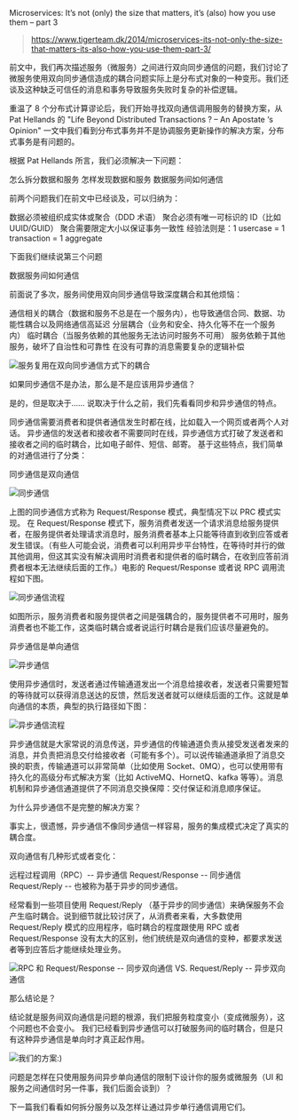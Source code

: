Microservices: It’s not (only) the size that matters, it’s (also) how you use them – part 3

> https://www.tigerteam.dk/2014/microservices-its-not-only-the-size-that-matters-its-also-how-you-use-them-part-3/

前文中，我们再次描述服务（微服务）之间进行双向同步通信的问题，我们讨论了微服务使用双向同步通信造成的耦合问题实际上是分布式对象的一种变形。我们还谈及这种缺乏可信任的消息和事务导致服务失败时复杂的补偿逻辑。

重温了 8 个分布式计算谬论后，我们开始寻找双向通信调用服务的替换方案，从 Pat Hellands 的 "Life Beyond Distributed Transactions ? – An Apostate ‘s Opinion" 一文中我们看到分布式事务并不是协调服务更新操作的解决方案，分布式事务是有问题的。

根据 Pat Hellands 所言，我们必须解决一下问题：

怎么拆分数据和服务
怎样发现数据和服务
数据服务间如何通信

前两个问题我们在前文中已经谈及，可以归纳为：

数据必须被组织成实体或聚合（DDD 术语）
聚合必须有唯一可标识的 ID（比如 UUID/GUID）
聚合需要限定大小以保证事务一致性
经验法则是：1 usercase = 1 transaction = 1 aggregate

下面我们继续说第三个问题

数据服务间如何通信

前面说了多次，服务间使用双向同步通信导致深度耦合和其他烦恼：

  通信相关的耦合（数据和服务不总是在一个服务内），也导致通信合同、数据、功能性耦合以及网络通信高延迟
  分层耦合（业务和安全、持久化等不在一个服务内）
  临时耦合（当服务依赖的其他服务无法访问时服务不可用）
  服务依赖于其他服务，破坏了自治性和可靠性
  在没有可靠的消息需要复杂的逻辑补偿

![服务复用在双向同步通信方式下的耦合](http://www.tigerteam.dk/wp-content/uploads/2014/03/reusable-services-and-coupling.png)

如果同步通信不是办法，那么是不是应该用异步通信？

是的，但是取决于……
说取决于什么之前，我们先看看同步和异步通信的特点。

同步通信需要消费者和提供者通信发生时都在线，比如载入一个网页或者两个人对话。
异步通信的发送者和接收者不需要同时在线，异步通信方式打破了发送者和接收者之间的临时耦合，比如电子邮件、短信、邮寄。
基于这些特点，我们简单的对通信进行了分类：

同步通信是双向通信

![同步通信](http://www.tigerteam.dk/wp-content/uploads/2014/04/synchronous-communication.png)

上图的同步通信方式称为 Request/Response 模式，典型情况下以 PRC 模式实现。
在 Request/Response 模式下，服务消费者发送一个请求消息给服务提供者，在服务提供者处理请求消息时，服务消费者基本上只能等待直到收到应答或者发生错误。（有些人可能会说，消费者可以利用异步平台特性，在等待时并行的做其他调用，但这其实没有解决调用时消费者和提供者的临时耦合，在收到应答前消费者根本无法继续后面的工作。）电影的 Request/Response 或者说 RPC 调用流程如下图。

![同步通信流程](http://www.tigerteam.dk/wp-content/uploads/2014/04/Sync-waits.png)

如图所示，服务消费者和服务提供者之间是强耦合的，服务提供者不可用时，服务消费者也不能工作，这类临时耦合或者说运行时耦合是我们应该尽量避免的。

异步通信是单向通信

![异步通信](http://www.tigerteam.dk/wp-content/uploads/2014/04/asynchronous-communication.png)

使用异步通信时，发送者通过传输通道发出一个消息给接收者，发送者只需要短暂的等待就可以获得消息送达的反馈，然后发送者就可以继续后面的工作。这就是单向通信的本质，典型的执行路径如下图：

![异步通信流程](http://www.tigerteam.dk/wp-content/uploads/2014/04/async-waits.png)

异步通信就是大家常说的消息传送，异步通信的传输通道负责从接受发送者发来的消息，并负责把消息交付给接收者（可能有多个）。可以说传输通道承担了消息交换的职责，传输通道可以非常简单（比如使用 Socket、0MQ），也可以使用带有持久化的高级分布式解决方案（比如 ActiveMQ、HornetQ、kafka 等等）。消息机制和异步通信通道提供了不同消息交换保障：交付保证和消息顺序保证。

为什么异步通信不是完整的解决方案？

事实上，很遗憾，异步通信不像同步通信一样容易，服务的集成模式决定了真实的耦合度。

双向通信有几种形式或者变化：

  远程过程调用（RPC）-- 异步通信
  Request/Response  -- 同步通信
  Request/Reply  -- 也被称为基于异步的同步通信。

经常看到一些项目使用 Request/Reply （基于异步的同步通信）来确保服务不会产生临时耦合。说到细节就比较讨厌了，从消费者来看，大多数使用 Request/Reply 模式的应用程序，临时耦合的程度跟使用 RPC 或者 Request/Response 没有太大的区别，他们统统是双向通信的变种，都要求发送者等到应答后才能继续处理业务。

![RPC 和 Request/Response -- 同步双向通信 VS. Request/Reply -- 异步双向通信](http://www.tigerteam.dk/wp-content/uploads/2014/04/RPC-Request-Response-vs-Request-Reply.png)

那么结论是？

结论就是服务间双向通信是问题的根源，我们把服务粒度变小（变成微服务），这个问题也不会变小。
我们已经看到异步通信可以打破服务间的临时耦合，但是只有这种异步通信是单向时才真正起作用。

![我们的方案:)](http://www.tigerteam.dk/wp-content/uploads/2014/04/asynchronous-communication.png)

问题是怎样在只使用服务间异步单向通信的限制下设计你的服务或微服务（UI 和服务之间通信时另一件事，我们后面会谈到）？

下一篇我们看看如何拆分服务以及怎样让通过异步单行通信调用它们。
